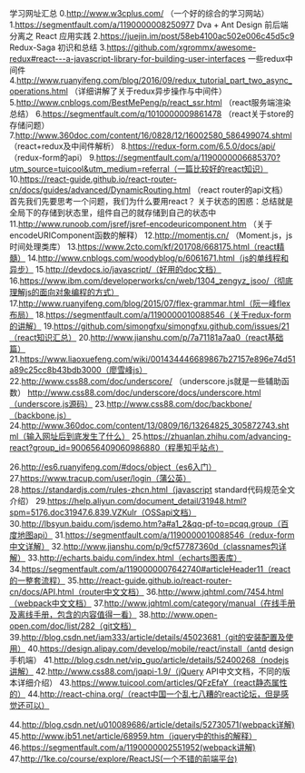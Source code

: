 ﻿学习网址汇总
0.http://www.w3cplus.com/ （一个好的综合的学习网站）
1.https://segmentfault.com/a/1190000008250977    Dva + Ant Design 前后端分离之 React 应用实践
2.https://juejin.im/post/58eb4100ac502e006c45d5c9    Redux-Saga 初识和总结
3.https://github.com/xgrommx/awesome-redux#react---a-javascript-library-for-building-user-interfaces   一些redux中间件 
4.http://www.ruanyifeng.com/blog/2016/09/redux_tutorial_part_two_async_operations.html   （详细讲解了关于redux异步操作与中间件）
5.http://www.cnblogs.com/BestMePeng/p/react_ssr.html  （react服务端渲染总结）
6.https://segmentfault.com/q/1010000009861478    （react关于store的存储问题）
7.http://www.360doc.com/content/16/0828/12/16002580_586499074.shtml  （react+redux及中间件解析）
8.https://redux-form.com/6.5.0/docs/api/   （redux-form的api）
9.https://segmentfault.com/a/1190000006685370?utm_source=tuicool&utm_medium=referral（一篇比较好的react知识）
10.https://react-guide.github.io/react-router-cn/docs/guides/advanced/DynamicRouting.html  （react router的api文档）
首先我们先要思考一个问题，我们为什么要用react？
关于状态的困惑：总结就是全局下的存储到状态里，组件自己的就存储到自己的状态中
11.http://www.runoob.com/jsref/jsref-encodeuricomponent.htm              （关于encodeURIComponent函数的解释）
12.http://momentjs.cn/       （Moment.js，js时间处理类库）
13.https://www.2cto.com/kf/201708/668175.html（react精髓）
14.http://www.cnblogs.com/woodyblog/p/6061671.html（js的单线程和异步）
15.http://devdocs.io/javascript/（好用的doc文档）
16.https://www.ibm.com/developerworks/cn/web/1304_zengyz_jsoo/（彻底理解js的面向对象编程的方式）
17.http://www.ruanyifeng.com/blog/2015/07/flex-grammar.html（阮一峰flex布局）
18.https://segmentfault.com/a/1190000010088546（关于redux-form的讲解）
19.https://github.com/simongfxu/simongfxu.github.com/issues/21（react知识汇总）
20.http://www.jianshu.com/p/7a71181a7aa0（react基础篇）
21.https://www.liaoxuefeng.com/wiki/001434446689867b27157e896e74d51a89c25cc8b43bdb3000（廖雪峰js）
22.http://www.css88.com/doc/underscore/ （underscore.js就是一些辅助函数）
http://www.css88.com/doc/underscore/docs/underscore.html（underscore.js源码）
23.http://www.css88.com/doc/backbone/（backbone.js）
24.http://www.360doc.com/content/13/0809/16/13264825_305872743.shtml（输入网址后到底发生了什么）
25.https://zhuanlan.zhihu.com/advancing-react?group_id=900656409060986880（程墨知乎站点）

26.http://es6.ruanyifeng.com/#docs/object（es6入门）
27.https://www.tracup.com/user/login（蒲公英）
28.https://standardjs.com/rules-zhcn.html（javascript standard代码规范全文介绍）
29.https://help.aliyun.com/document_detail/31948.html?spm=5176.doc31947.6.839.VZKuIr（OSSapi文档）
30.http://lbsyun.baidu.com/jsdemo.htm?a#a1_2&qq-pf-to=pcqq.group（百度地图api）
31.https://segmentfault.com/a/1190000010088546（redux-form中文详解）
32.http://www.jianshu.com/p/9cf57787360d（classnames包详解）
33.http://echarts.baidu.com/index.html（echarts图表库）
34.https://segmentfault.com/a/1190000007642740#articleHeader11（react的一整套流程）
35.http://react-guide.github.io/react-router-cn/docs/API.html（router中文文档）
36.http://www.jqhtml.com/7454.html（webpack中文文档）
37.http://www.jqhtml.com/category/manual（在线手册及离线手册，包含的内容值得一看）
38.http://www.open-open.com/doc/list/282（git文档）
39.http://blog.csdn.net/iam333/article/details/45023681（git的安装配置及使用）
40.https://design.alipay.com/develop/mobile/react/install（antd design手机端）
41.http://blog.csdn.net/vip_guo/article/details/52400268（nodejs讲解）
42.http://www.css88.com/jqapi-1.9/（jQuery API中文文档，不同的版本详细介绍）
43.https://www.tuicool.com/articles/QFzEfaY（react静态属性的）
44.http://react-china.org/（react中国一个乱七八糟的react论坛，但是感觉还可以）

44.http://blog.csdn.net/u010089686/article/details/52730571(webpack详解)
45.http://www.jb51.net/article/68959.htm（jquery中的this的解释）
46.https://segmentfault.com/a/1190000002551952(webpack讲解)
47.http://1ke.co/course/explore/ReactJS(一个不错的前端平台)